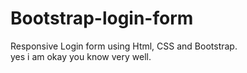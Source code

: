 # Bootstrap-login-form
Responsive Login form using Html, CSS and Bootstrap.<br>
yes i am okay you know very well.
